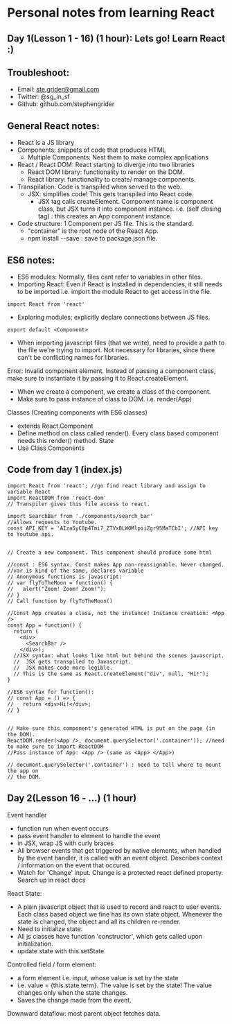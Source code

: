 # Personal notes from learning React

## Day 1(Lesson 1 - 16) (1 hour): Lets go! Learn React :)
## Troubleshoot: 
- Email: ste.grider@gmail.com
- Twitter: @sg_in_sf
- Github: github.com/stephengrider

## General React notes: 
- React is a JS library
- Components: snippets of code that produces HTML
  - Multiple Components: Nest them to make complex applications
- React / React DOM: React starting to diverge into two libraries
  - React DOM library: functionality to render on the DOM.
  - React library: functionality to create/ manage components.
- Transpilation: Code is transpiled when served to the web.
  - JSX: simplifies code! This gets transpiled into React code.
    - JSX tag calls createElement. Component name is component class, but JSX turns it into component instance. i.e. <App /> (self closing tag) : this creates an App component instance. 
- Code structure: 1 Component per JS file. This is the standard. 
  - "container" is the root node of the React App. 
  - npm install --save <package>: save <package> to package.json file. 


## ES6 notes:
- ES6 modules: Normally, files cant refer to variables in other files.
- Importing React: Even if React is installed in dependencies, it still needs to be imported i.e. import the module React to get access in the file. 
```
import React from 'react'
```
- Exploring modules: explicitly declare connections between JS files. 
```
export default <Component>
```
  - When importing javascript files (that we write), need to provide a path to the file we're trying to import. Not necessary for libraries, since there can't be conflicting names for libraries.

Error:  Invalid component element. Instead of passing a component class, make sure to instantiate it by passing it to React.createElement.
- When we create a component, we create a class of the component. 
- Make sure to pass instance of class to DOM. i.e. render(App)

Classes (Creating components with ES6 classes)
- extends React.Component
- Define method on class called render(). Every class based component needs this render() method. 
State 
- Use Class Components

## Code from day 1 (index.js)

```
import React from 'react'; //go find react library and assign to variable React
import ReactDOM from 'react-dom'
// Transpiler gives this file access to react.

import SearchBar from './components/search_bar'
//allows requests to Youtube.
const API_KEY = 'AIzaSyC8p4Tmi7_ZTVxBLW0MlpiiZgr95MaTCbI'; //API key to Youtube api.


// Create a new component. This component should produce some html

//const : ES6 syntax. Const makes App non-reassignable. Never changed.
//var is kind of the same, declares variable
// Anonymous functions is javascript:
// var flyToTheMoon = function() {
//   alert("Zoom! Zoom! Zoom!");
// }
// Call function by flyToTheMoon()

//Const App creates a class, not the instance! Instance creation: <App />
const App = function() {
  return (
    <div>
      <SearchBar />
    </div>);
  //JSX syntax: what looks like html but behind the scenes javascript.
  //  JSX gets transpiled to Javascript.
  //  JSX makes code more legible.
  // This is the same as React.createElement("div", null, "Hi!");
}

//ES6 syntax for function():
// const App = () => {
//   return <div>Hi!</div>;
// }


// Make sure this component's generated HTML is put on the page (in the DOM).
ReactDOM.render(<App />, document.querySelector('.container')); //need to make sure to import ReactDOM
//Pass instance of App: <App /> (same as <App> </App>)

// document.querySelector('.container') : need to tell where to mount the app on
// the DOM.

```

## Day 2(Lesson 16 - ...) (1 hour)

Event handler
- function run when event occurs
- pass event handler to element to handle the event
- in JSX, wrap JS with curly braces
- All browser events that get triggered by native elements, when handled by the event handler, it is called with an event 
 object. Describes context / information on the event that occured. 
 - Watch for 'Change' input. Change is a protected react defined property. Search up in react docs

React State:
- A plain javascript object that is used to record and react to user events. Each class based object we fine 
has its own state object. Whenever the state is changed, the object and all its children re-render. 
- Need to initialize state. 
- All js classes have function 'constructor', which gets called upon initialization. 
- update state with this.setState.

Controlled field / form element:  
- a form element i.e. input, whose value is set by the state
- i.e. value = {this.state.term}. The value is set by the state! The value changes only 
  when the state changes.
- Saves the change made from the event.

Downward dataflow: most parent object fetches data. 


